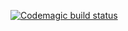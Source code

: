 [![Codemagic build status](https://api.codemagic.io/apps/665855bb35331f71ad6cad7c/ios-project-debug/status_badge.svg)](https://codemagic.io/apps/665855bb35331f71ad6cad7c/ios-project-debug/latest_build)
